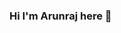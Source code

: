 ### Hi I'm Arunraj here 👋

<!--
**ArunrajMK/ArunrajMK** is a ✨ _special_ ✨ repository because its `README.md` (this file) appears on your GitHub profile.

Here are some ideas to get you started:

- 🔭 I’m currently studying @ Masai School
- 🌱 I’m currently learning : More on web dvelopment
- 👯 I’m looking to collaborate on ...
- 🤔 I’m looking for help with ...
- 💬 Ask me about ...
- 📫 How to reach me: LinkedIn
- 😄 Pronouns: he/him/MK
- ⚡ Fun fact: ...
-->
